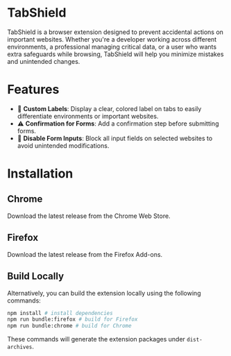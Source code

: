 # TabShield

TabShield is a browser extension designed to prevent accidental actions on important websites. Whether you're a developer working across different environments, a professional managing critical data, or a user who wants extra safeguards while browsing, TabShield will help you minimize mistakes and unintended changes.

# Features

- 🔖 **Custom Labels**: Display a clear, colored label on tabs to easily differentiate environments or important websites.
- ⚠️ **Confirmation for Forms**: Add a confirmation step before submitting forms.
- 🚫 **Disable Form Inputs**: Block all input fields on selected websites to avoid unintended modifications.

# Installation

## Chrome

Download the latest release from the Chrome Web Store.

## Firefox

Download the latest release from the Firefox Add-ons.

## Build Locally

Alternatively, you can build the extension locally using the following commands:

```sh
npm install # install dependencies
npm run bundle:firefox # build for Firefox
npm run bundle:chrome # build for Chrome
```

These commands will generate the extension packages under `dist-archives`.
